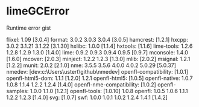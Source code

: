 limeGCError
===========

Runtime error gist

flixel: 1.09 [3.0.4]
format: 3.0.2 3.0.3 3.0.4 [3.0.5]
hamcrest: [1.2.1]
hxcpp: 3.0.2 3.1.21 3.1.22 [3.1.30]
hxlibc: 1.0.0 [1.1.4]
hxtools: [1.1.6]
lime-tools: 1.2.6 1.2.8 1.2.9 1.3.0 [1.4.0]
lime: 0.9.2 0.9.3 0.9.4 0.9.5 [0.9.7]
mconsole: 1.4.0 [1.6.0]
mcover: [2.0.3]
minject: 1.2.2 1.2.3 [1.3.0]
mlib: [2.0.2]
msignal: 1.2.1 [1.2.2]
munit: 2.0.2 [2.1.0]
nme: 3.5.5 3.5.6 4.0.0 4.0.2 5.0.29 [5.0.37]
nmedev: [dev:c:\Users\ustert\github\nmedev]
openfl-compatibility: [1.0.1]
openfl-html5-dom: 1.1.1 [1.2.0] 1.2.1
openfl-html5: [1.0.5]
openfl-native: 1.0.7 1.0.8 1.1.4 1.2.2 1.2.4 [1.4.0]
openfl-nme-compatibility: [1.0.2]
openfl-samples: 1.0.0 1.1.0 [1.2.1]
openfl-tools: [1.0.10] 1.0.8
openfl: 1.0.5 1.0.6 1.1.1 1.2.2 1.2.3 [1.4.0]
svg: [1.0.7]
swf: 1.0.0 1.0.1 1.0.2 1.2.4 1.4.1 [1.4.2]